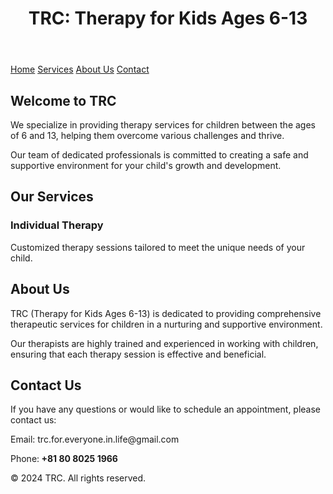 <html lang="en">
<head>
  <meta charset="UTF-8">
  <meta name="viewport" content="width=device-width, initial-scale=1.0">
</head>
<body>

<header>
  <h1>TRC: Therapy for Kids Ages 6-13</h1>
</header>

<nav>
  <a href="#home">Home</a>
  <a href="#services">Services</a>
  <a href="#about">About Us</a>
  <a href="#contact">Contact</a>
</nav>

<section id="home" class="container">
  <h2>Welcome to TRC</h2>
  <p>We specialize in providing therapy services for children between the ages of 6 and 13, helping them overcome various challenges and thrive.</p>
  <p>Our team of dedicated professionals is committed to creating a safe and supportive environment for your child's growth and development.</p>
</section>

<section id="services" class="container services">
  <h2>Our Services</h2>
  <div class="service">
    <h3>Individual Therapy</h3>
    <p>Customized therapy sessions tailored to meet the unique needs of your child.</p>
  </div>
  <!-- Add more service sections as needed -->
</section>

<section id="about" class="container about">
  <h2>About Us</h2>
  <p>TRC (Therapy for Kids Ages 6-13) is dedicated to providing comprehensive therapeutic services for children in a nurturing and supportive environment.</p>
  <p>Our therapists are highly trained and experienced in working with children, ensuring that each therapy session is effective and beneficial.</p>
</section>

<section id="contact" class="container contact">
  <h2>Contact Us</h2>
  <p>If you have any questions or would like to schedule an appointment, please contact us:</p>
  <p>Email: trc.for.everyone.in.life@gmail.com</p>
  <p>Phone:<strong> +81 80 8025 1966 </strong></p>
</section>

<section class="container">
</body>
</html>

 <!DOCTYPE html>
<html lang="en">
<head>
    <meta charset="UTF-8">
    <meta name="viewport" content="width=device-width, initial-scale=1.0">
</head>
 <footer>
        <p>&copy; 2024 TRC. All rights reserved.</p>
    </footer>
</body>
</html>
    
